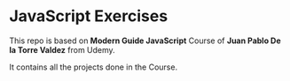 # JavaScript Exercises

This repo is based on **Modern Guide JavaScript** Course of **Juan Pablo De la Torre Valdez** from Udemy.

It contains all the projects done in the Course.
